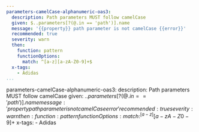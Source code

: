 ```yaml
---
parameters-camelCase-alphanumeric-oas3:
  description: Path parameters MUST follow camelCase
  given: $..parameters[?(@.in == 'path')].name
  message: '{{property}} path parameter is not camelCase {{error}}'
  recommended: true
  severity: warn
  then:
    function: pattern
    functionOptions:
      match: ^[a-z][a-zA-Z0-9]+$
  x-tags:
    - Adidas      
...
```

parameters-camelCase-alphanumeric-oas3:
  description: Path parameters MUST follow camelCase
  given: $..parameters[?(@.in == 'path')].name
  message: '{{property}} path parameter is not camelCase {{error}}'
  recommended: true
  severity: warn
  then:
    function: pattern
    functionOptions:
      match: ^[a-z][a-zA-Z0-9]+$
  x-tags:
    - Adidas   